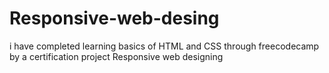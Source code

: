 # Responsive-web-desing
i have completed learning basics of HTML and CSS through freecodecamp by a certification project Responsive web designing
